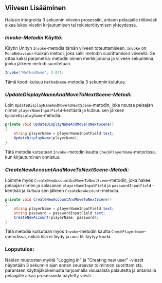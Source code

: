 ## **Viiveen Lisääminen**

Halusin integroida 3 sekunnin viiveen prosessiin, antaen pelaajalle riittävästi aikaa lukea viestin kirjautumisen tai rekisteröitymisen yhteydessä.

### _Invoke-Metodin Käyttö:_

Käytin Unityn `Invoke`-metodia tämän viiveen toteuttamiseen. `Invoke` on `MonoBehaviour`-luokan metodi, joka sallii metodin suorittamisen viiveellä. Se ottaa kaksi parametria: metodin nimen merkkijonona ja viiveen sekunteina, jonka jälkeen metodi suoritetaan. 

```csharp
Invoke("MethodName", 3.0f);
```

Tämä koodi kutsuu `MethodName`-metodia 3 sekunnin kuluttua.

### _UpdateDisplayNameAndMoveToNextScene-Metodi:_

Loin `UpdateDisplayNameAndMoveToNextScene`-metodin, joka noutaa pelaajan nimen `playerNameInputField`-kentästä ja kutsuu sen jälkeen `UpdateDisplayName`-metodia.

```csharp
private void UpdateDisplayNameAndMoveToNextScene()
{
    string playerName = playerNameInputField.text;
    UpdateDisplayName(playerName);
}
```

Tätä metodia kutsutaan `Invoke`-metodin kautta `CheckPlayerName`-metodissa, kun kirjautuminen onnistuu.

### _CreateNewAccountAndMoveToNextScene-Metodi:_

Loimme myös `CreateNewAccountAndMoveToNextScene`-metodin, joka hakee pelaajan nimen ja salasanan `playerNameInputField` ja `passwordInputField` -kentistä ja kutsuu sen jälkeen `CreateNewAccount`-metodia.

```csharp
private void CreateNewAccountAndMoveToNextScene()
{
    string playerName = playerNameInputField.text;
    string password = passwordInputField.text;
    CreateNewAccount(playerName, password);
}
```

Tätä metodia kutsutaan myös `Invoke`-metodin kautta `CheckPlayerName`-metodissa, mikäli tiliä ei löydy ja uusi tili täytyy luoda.

### **Lopputulos:**

Näiden muutosten myötä "Logging in" ja "Creating new user" -viestit näytetään 3 sekunnin ajan ennen seuraavan toiminnon suorittamista, parantaen käyttäjäkokemusta tarjoamalla visuaalista palautetta ja antamalla pelaajalle aikaa prosessoida näytetty viesti.